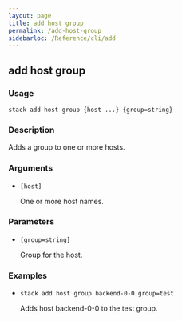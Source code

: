 ```yaml
---
layout: page
title: add host group
permalink: /add-host-group
sidebarloc: /Reference/cli/add
---
```


## add host group

### Usage

`stack add host group {host ...} {group=string}`

### Description

Adds a group to one or more hosts.

### Arguments

* `[host]`

   One or more host names.


### Parameters
* `[group=string]`

   Group for the host.

### Examples

* `stack add host group backend-0-0 group=test`

   Adds host backend-0-0 to the test group.



